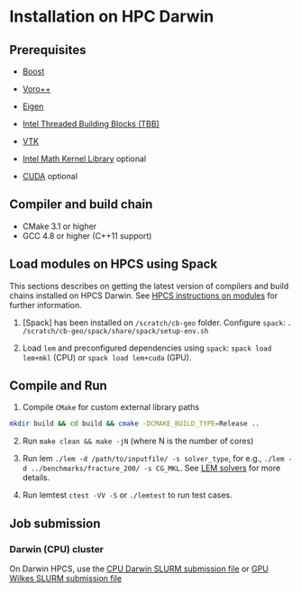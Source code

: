 # Installation on HPC Darwin
## Prerequisites
* [Boost](http://www.boost.org/)
* [Voro++](http://math.lbl.gov/voro++/)
* [Eigen](http://eigen.tuxfamily.org/)
* [Intel Threaded Building Blocks (TBB)](https://www.threadingbuildingblocks.org/)
* [VTK](http://www.vtk.org/)

* [Intel Math Kernel Library](https://software.intel.com/en-us/intel-mkl/) optional
* [CUDA](https://www.nvidia.com/object/cuda_home_new.html) optional

## Compiler and build chain
* CMake 3.1 or higher
* GCC 4.8 or higher (C++11 support)

## Load modules on HPCS using Spack

This sections describes on getting the latest version of compilers and build chains installed on HPCS Darwin. See [HPCS instructions on modules](http://www.hpc.cam.ac.uk/using-clusters/quick-start#section-3) for further information.

1. [Spack] has been installed on `/scratch/cb-geo` folder. Configure `spack`: `. /scratch/cb-geo/spack/share/spack/setup-env.sh`

2. Load `lem` and preconfigured dependencies using `spack`: `spack load lem+mkl` (CPU) or `spack load lem+cuda` (GPU).

## Compile and Run

1. Compile `CMake` for custom external library paths

```bash
mkdir build && cd build && cmake -DCMAKE_BUILD_TYPE=Release ..
```

2. Run `make clean && make -jN` (where N is the number of cores)

3. Run lem `./lem -d /path/to/inputfile/ -s solver_type`, for e.g., `./lem -d ../benchmarks/fracture_200/ -s CG_MKL`. See [LEM solvers](../solvers/solvers.md) for more details.

4. Run lemtest `ctest -VV -S` or `./lemtest` to run test cases.

## Job submission
### Darwin (CPU) cluster
On Darwin HPCS, use the [CPU Darwin SLURM submission file](https://raw.githubusercontent.com/cb-geo/hpc-scripts/master/lem.txt) or [GPU Wilkes SLURM submission file](https://raw.githubusercontent.com/cb-geo/hpc-scripts/master/lem_gpu.txt)
